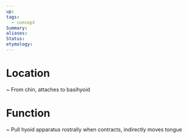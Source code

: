 ```yaml
---
up: 
tags:
  - concept
Summary: 
aliases: 
Status: 
etymology:
---
```

# Location
~
From chin, attaches to basihyoid
<!--SR:!2025-03-14,4,270-->

# Function
~ Pull hyoid apparatus rostrally when contracts, indirectly moves tongue
